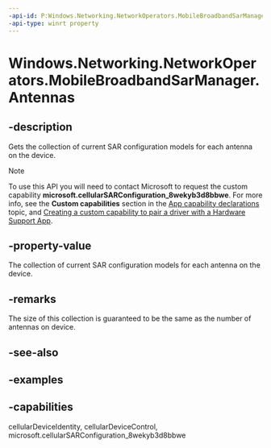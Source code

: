 ```yaml
---
-api-id: P:Windows.Networking.NetworkOperators.MobileBroadbandSarManager.Antennas
-api-type: winrt property
---
```


<!-- Property syntax.
public IVectorView<MobileBroadbandAntennaSar> Antennas { get; }
-->

# Windows.Networking.NetworkOperators.MobileBroadbandSarManager.Antennas

## -description
Gets the collection of current SAR configuration models for each antenna on the device. 

> [!NOTE]
> To use this API you will need to contact Microsoft to request the custom capability **microsoft.cellularSARConfiguration_8wekyb3d8bbwe**. For more info, see the **Custom capabilities** section in the [App capability declarations](/windows/uwp/packaging/app-capability-declarations#custom-capabilities) topic, and [Creating a custom capability to pair a driver with a Hardware Support App](/windows-hardware/drivers/devapps/creating-a-custom-capability-to-pair-driver-with-hsa).

## -property-value
The collection of current SAR configuration models for each antenna on the device.

## -remarks
The size of this collection is guaranteed to be the same as the number of antennas on device.

## -see-also

## -examples


## -capabilities
cellularDeviceIdentity, cellularDeviceControl, microsoft.cellularSARConfiguration_8wekyb3d8bbwe